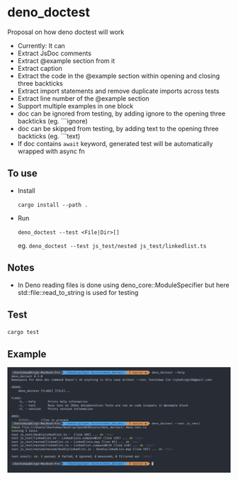 # deno_doctest

Proposal on how deno doctest will work

- Currently: It can
- Extract JsDoc comments
- Extract @example section from it
- Extract caption
- Extract the code in the @example section within opening and closing three backticks
- Extract import statements and remove duplicate imports across tests
- Extract line number of the @example section
- Support multiple examples in one block
- doc can be ignored from testing, by adding ignore to the opening three backticks (eg. ```ignore)
- doc can be skipped from testing, by adding text to the opening three backticks (eg. ```text)
- If doc contains `await` keyword, generated test will be automatically wrapped with async fn

## To use

- Install

  `cargo install --path .`

- Run

  `deno_doctest --test <File|Dir>[]`

  eg.
  `deno_doctest --test js_test/nested js_test/linkedlist.ts`

## Notes

- In Deno reading files is done using deno_core::ModuleSpecifier but here std::file::read_to_string is used for testing

## Test

`cargo test`

## Example

![Terminal screenshot](./screenshot.png)
